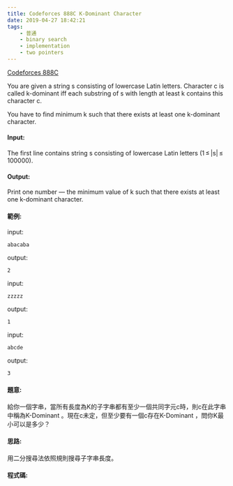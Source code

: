 ```yaml
---
title: Codeforces 888C K-Dominant Character
date: 2019-04-27 18:42:21
tags:
    - 普通
    - binary search
    - implementation
    - two pointers
---
```

[Codeforces 888C](https://codeforces.com/problemset/problem/888/C)
<!-- more -->
You are given a string s consisting of lowercase Latin letters. Character c is called k-dominant iff each substring of s with length at least k contains this character c.

You have to find minimum k such that there exists at least one k-dominant character.

#### Input:
The first line contains string s consisting of lowercase Latin letters (1 ≤ |s| ≤ 100000).

#### Output:
Print one number — the minimum value of k such that there exists at least one k-dominant character.

#### 範例:
input:
```
abacaba
```
output:
```
2
```
input:
```
zzzzz
```
output:
```
1
```
input:
```
abcde
```
output:
```
3
```

#### 題意:
給你一個字串，當所有長度為K的子字串都有至少一個共同字元c時，則c在此字串中稱為K-Dominant 。現在c未定，但至少要有一個c存在K-Dominant ，問你K最小可以是多少？

#### 思路:
用二分搜尋法依照規則搜尋子字串長度。

#### 程式碼:
<script src="https://gist.github.com/Daviswww/a14ccf51ce05c20cd0948abbd3425b79.js"></script>
